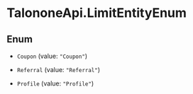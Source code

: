 # TalononeApi.LimitEntityEnum

## Enum


* `Coupon` (value: `"Coupon"`)

* `Referral` (value: `"Referral"`)

* `Profile` (value: `"Profile"`)


